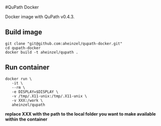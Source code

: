 #QuPath Docker

Docker image with QuPath v0.4.3.

## Build image
```
git clone "git@github.com:aheinzel/qupath-docker.git"
cd qupath-docker
docker build -t aheinzel/qupath .
```

## Run container
```
docker run \
   -it \
   --rm \
   -e DISPLAY=$DISPLAY \
   -v /tmp/.X11-unix:/tmp/.X11-unix \
   -v XXX:/work \
   aheinzel/qupath
```
**replace XXX with the path to the local folder you want to make available within the container**
